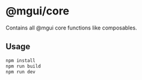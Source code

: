 # @mgui/core

Contains all @mgui core functions like composables.

## Usage

```sh
npm install
npm run build
npm run dev
```
